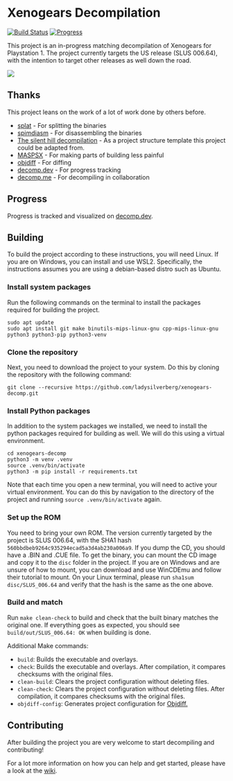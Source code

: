 # Xenogears Decompilation
[![Build Status]][actions] [![Progress]][progress site]

[Build Status]: https://github.com/ladysilverberg/xenogears-decomp/actions/workflows/build.yaml/badge.svg
[actions]: https://github.com/ladysilverberg/xenogears-decomp/actions/workflows/build.yaml
[Progress]: https://decomp.dev/ladysilverberg/xenogears-decomp.svg?mode=shield&measure=code&category=all&label=Progress
[progress site]: https://decomp.dev/ladysilverberg/xenogears-decomp

This project is an in-progress matching decompilation of Xenogears for Playstation 1. The project currently targets the US release (SLUS 006.64), with the intention to target other releases as well down the road.

<img src="https://i.imgur.com/FfAa7QA.png" />

## Thanks
This project leans on the work of a lot of work done by others before.
-  [splat](https://github.com/ethteck/splat) - For splitting the binaries
-  [spimdiasm](https://github.com/Decompollaborate/spimdisasm) - For disassembling the binaries
-  [The silent hill decompilation](https://github.com/Vatuu/silent-hill-decomp/tree/master) - As a project structure template this project could be adapted from.
-  [MASPSX](https://github.com/mkst/maspsx) - For making parts of building less painful
-  [objdiff](https://github.com/encounter/objdiff) - For diffing
-  [decomp.dev](https://decomp.dev/) - For progress tracking
-  [decomp.me](https://decomp.me/) - For decompiling in collaboration

## Progress
Progress is tracked and visualized on [decomp.dev](https://decomp.dev/ladysilverberg/xenogears-decomp).

## Building
To build the project according to these instructions, you will need Linux. If you are on Windows, you can install and use WSL2. Specifically, the instructions assumes you are using a debian-based distro such as Ubuntu.

### Install system packages
Run the following commands on the terminal to install the packages required for building the project.
```
sudo apt update
sudo apt install git make binutils-mips-linux-gnu cpp-mips-linux-gnu python3 python3-pip python3-venv
```

### Clone the repository
Next, you need to download the project to your system. Do this by cloning the repository with the following command:
```
git clone --recursive https://github.com/ladysilverberg/xenogears-decomp.git
```

### Install Python packages
In addition to the system packages we installed, we need to install the python packages required for building as well. We will do this using a virtual environment.
```
cd xenogears-decomp
python3 -m venv .venv
source .venv/bin/activate
python3 -m pip install -r requirements.txt
```

Note that each time you open a new terminal, you will need to active your virtual environment. You can do this by navigation to the directory of the project and running `source .venv/bin/activate` again.

### Set up the ROM
You need to bring your own ROM. The version currently targeted by the project is SLUS 006.64, with the SHA1 hash `560bbdbeb9264c935294ecad5a3d4ab230a006a9`. If you dump the CD, you should have a .BIN and .CUE file. To get the binary, you can mount the CD image and copy it to the `disc` folder in the project. If you are on Windows and are unsure of how to mount, you can download and use WinCDEmu and follow their tutorial to mount. On your Linux terminal, please run `sha1sum disc/SLUS_006.64` and verify that the hash is the same as the one above.

### Build and match
Run `make clean-check` to build and check that the built binary matches the original one. If everything goes as expected, you should see `build/out/SLUS_006.64: OK` when building is done.

Additional Make commands:
* `build`: Builds the executable and overlays.
* `check`: Builds the executable and overlays. After compilation, it compares checksums with the original files.
* `clean-build`: Clears the project configuration without deleting files.
* `clean-check`: Clears the project configuration without deleting files. After compilation, it compares checksums with the original files.
* `objdiff-config`: Generates project configuration for [Objdiff.](https://github.com/encounter/objdiff)


## Contributing
After building the project you are very welcome to start decompiling and contributing!

For a lot more information on how you can help and get started, please have a look at the [wiki](https://github.com/ladysilverberg/xenogears-decomp/wiki).
